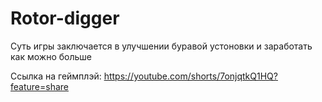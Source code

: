 # Rotor-digger

Суть игры заключается в улучшении буравой устоновки и заработать как можно больше

Сcылка на геймплэй: https://youtube.com/shorts/7onjqtkQ1HQ?feature=share
